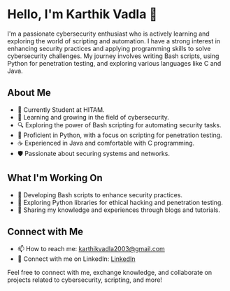 # Hello, I'm Karthik Vadla 👋

I'm a passionate cybersecurity enthusiast who is actively learning and exploring the world of scripting and automation. I have a strong interest in enhancing security practices and applying programming skills to solve cybersecurity challenges. My journey involves writing Bash scripts, using Python for penetration testing, and exploring various languages like C and Java.

## About Me

- 💼 Currently Student at HITAM.
- 🌱 Learning and growing in the field of cybersecurity.
- 🔍 Exploring the power of Bash scripting for automating security tasks.
- 🐍 Proficient in Python, with a focus on scripting for penetration testing.
- ☕ Experienced in Java and comfortable with C programming.
- 🛡️ Passionate about securing systems and networks.

## What I'm Working On

- 🔐 Developing Bash scripts to enhance security practices.
- 🐍 Exploring Python libraries for ethical hacking and penetration testing.
- 💬 Sharing my knowledge and experiences through blogs and tutorials.

## Connect with Me

- 📫 How to reach me: [karthikvadla2003@gmail.com](mailto:karthikvadla2003@gmail.com)
- 💼 Connect with me on LinkedIn: [LinkedIn](https://www.linkedin.com/in/karthik-vadla-1734701b0)


Feel free to connect with me, exchange knowledge, and collaborate on projects related to cybersecurity, scripting, and more!

<!-- Add any additional sections, projects, or badges as desired -->
<div data-iframe-width="150" data-iframe-height="270" data-share-badge-id="b14c8aa0-c00b-4b20-916c-3e41c67b5afc" data-share-badge-host="https://www.credly.com"></div><script type="text/javascript" async src="//cdn.credly.com/assets/utilities/embed.js"></script>
